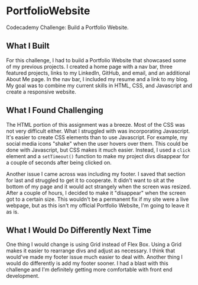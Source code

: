 # PortfolioWebsite
Codecademy Challenge: Build a Portfolio Website.


## What I Built
For this challenge, I had to build a Portfolio Website that showcased some of my previous projects. I created a home page with a nav bar, three featured projects, links to my LinkedIn, GitHub, and email, and an additional About Me page. In the nav bar, I included my resume and a link to my blog. My goal was to combine my current skills in HTML, CSS, and Javascript and create a responsive website. 

## What I Found Challenging
The HTML portion of this assignment was a breeze. Most of the CSS was not very difficult either. What I struggled with was incorporating Javascript. It's easier to create CSS elements than to use Javascript. For example, my social media icons "shake" when the user hovers over them. This could be done with Javascript, but CSS makes it much easier. Instead, I used a `click` element and a `setTimeout()` function to make my project divs disappear for a couple of seconds after being clicked on. 

Another issue I came across was including my footer. I saved that section for last and struggled to get it to cooperate. It didn't want to sit at the bottom of my page and it would act strangely when the screen was resized. After a couple of hours, I decided to make it "disappear" when the screen got to a certain size. This wouldn't be a permanent fix if my site were a live webpage, but as this isn't my official Portfolio Website, I'm going to leave it as is.

## What I Would Do Differently Next Time
One thing I would change is using Grid instead of Flex Box. Using a Grid makes it easier to rearrange divs and adjust as necessary. I think that would've made my footer issue much easier to deal with. Another thing I would do differently is add my footer sooner. I had a blast with this challenge and I'm definitely getting more comfortable with front end development.